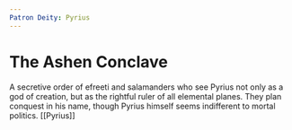 ```yaml
---
Patron Deity: Pyrius
---
```


# The Ashen Conclave


A secretive order of efreeti and salamanders who see Pyrius not only as a god of creation, but as the rightful ruler of all elemental planes. They plan conquest in his name, though Pyrius himself seems indifferent to mortal politics.
[[Pyrius]]
